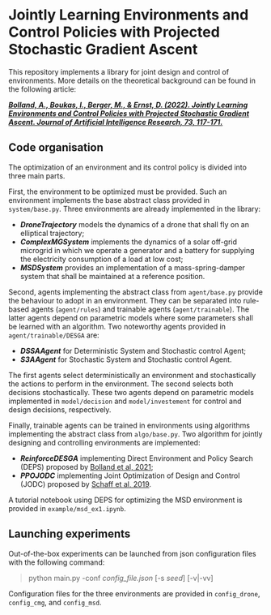 # Jointly Learning Environments and Control Policies with Projected Stochastic Gradient Ascent

This repository implements a library for joint design and control of environments.
More details on the theoretical background can be found in the following article:

[***Bolland, A., Boukas, I., Berger, M., & Ernst, D. (2022). Jointly Learning Environments and Control Policies with Projected Stochastic Gradient Ascent. Journal of Artificial Intelligence Research, 73, 117-171.***](https://www.jair.org/index.php/jair/article/view/13350)

## Code organisation
The optimization of an environment and its control policy is divided into three main parts.

First, the environment to be optimized must be provided.
Such an environment implements the base abstract class provided in `system/base.py`. 
Three environments are already implemented in the library:
* ***DroneTrajectory*** models the dynamics of a drone that shall fly on an elliptical trajectory;
* ***ComplexMGSystem*** implements the dynamics of a solar off-grid microgrid in which we operate a generator and a battery for supplying the electricity consumption of a load at low cost;
* ***MSDSystem*** provides an implementation of a mass-spring-damper system that shall be maintained at a reference position.

Second, agents implementing the abstract class from `agent/base.py` provide the behaviour to adopt in an environment.
They can be separated into rule-based agents (`agent/rules`) and trainable agents (`agent/trainable`).
The latter agents depend on parametric models where some parameters shall be learned with an algorithm.
Two noteworthy agents provided in `agent/trainable/DESGA` are:
* ***DSSAAgent*** for Deterministic System and Stochastic control Agent;
* ***S3AAgent*** for Stochastic System and Stochastic control Agent.

The first agents select deterministically an environment and stochastically the actions to perform in the environment.
The second selects both decisions stochastically. 
These two agents depend on parametric models implemented in `model/decision` and `model/investement` for control and design decisions, respectively.

Finally, trainable agents can be trained in environments using algorithms implementing the abstract class from `algo/base.py`.
Two algorithm for jointly designing and controlling environments are implemented:
* ***ReinforceDESGA*** implementing Direct Environment and Policy Search (DEPS) proposed by [Bolland et al, 2021](https://arxiv.org/abs/2006.01738v3);
* ***PPOJODC*** implementing Joint Optimization of Design and Control (JODC) proposed by [Schaff et al, 2019](https://arxiv.org/abs/1801.01432).

A tutorial notebook using DEPS for optimizing the MSD environment is provided in `example/msd_ex1.ipynb`.

## Launching experiments
Out-of-the-box experiments can be launched from json configuration files with the following command:

> python main.py -conf *config_file.json* [-s *seed*] [-v|-vv]

Configuration files for the three environments are provided in `config_drone`, `config_cmg`, and `config_msd`.
